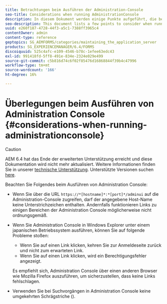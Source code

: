 ```yaml
---
title: Betrachtungen beim Ausführen der Administration-Console
seo-title: Considerations when running AdministrationConsole
description: In diesem Dokument werden einige Punkte aufgeführt, die beim Ausführen von Administration Console zu beachten sind.
seo-description: This document lists a few points to consider when running Administration Console.
uuid: e260f187-4728-44f3-a5c1-7388ff3965c4
contentOwner: admin
content-type: reference
geptopics: SG_AEMFORMS/categories/maintaining_the_application_server
products: SG_EXPERIENCEMANAGER/6.4/FORMS
discoiquuid: 525c4afc-e109-4546-b78c-1efee63edc43
exl-id: 991418fd-5ff8-491e-834e-2324e029e499
source-git-commit: c5b816d74c6f02f85476d16868844f39b4c47996
workflow-type: tm+mt
source-wordcount: '166'
ht-degree: 16%

---
```


# Überlegungen beim Ausführen von Administration Console {#considerations-when-running-administrationconsole}

>[!CAUTION]
>
>AEM 6.4 hat das Ende der erweiterten Unterstützung erreicht und diese Dokumentation wird nicht mehr aktualisiert. Weitere Informationen finden Sie in unserer [technische Unterstützung](https://helpx.adobe.com/de/support/programs/eol-matrix.html). Unterstützte Versionen suchen [here](https://experienceleague.adobe.com/docs/?lang=de).

Beachten Sie Folgendes beim Ausführen von Administration Console:

* Wenn Sie über die URL `https://*[hostname]*:*[port]*/adminui` auf die Administration-Console zugreifen, darf der angegebene Host-Name keine Unterstrichzeichen enthalten. Andernfalls funktionieren Links zu einigen Bereichen der Administration Console möglicherweise nicht ordnungsgemäß.
* Wenn Sie Administration Console in Windows Explorer unter einem japanischen Betriebssystem ausführen, können Sie auf folgende Probleme stoßen:

   * Wenn Sie auf einen Link klicken, kehren Sie zur Anmeldeseite zurück und nicht zum erwarteten Link.
   * Wenn Sie auf einen Link klicken, wird ein Berechtigungsfehler angezeigt.

   Es empfiehlt sich, Administration Console über einen anderen Browser wie Mozilla Firefox auszuführen, um sicherzustellen, dass keine Links fehlschlagen.

* Verwenden Sie bei Suchvorgängen in Administration Console keine umgekehrten Schrägstriche ().
